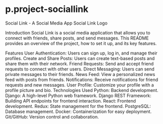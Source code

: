 # p.project-sociallink

Social Link - A Social Media App
Social Link Logo <!-- Replace with your logo or app screenshot -->

Introduction
Social Link is a social media application that allows you to connect with friends, share posts, and send messages. This README provides an overview of the project, how to set it up, and its key features.

Features
User Authentication: Users can sign up, log in, and manage their profiles.
Create and Share Posts: Users can create text-based posts and share them with their network.
Friend Requests: Send and accept friend requests to connect with other users.
Direct Messaging: Users can send private messages to their friends.
News Feed: View a personalized news feed with posts from friends.
Notifications: Receive notifications for friend requests and new messages.
User Profile: Customize your profile with a profile picture and bio.
Technologies Used
Python: Backend development.
Django: A high-level Python web framework.
Django REST Framework: Building API endpoints for frontend interaction.
React: Frontend development.
Redux: State management for the frontend.
PostgreSQL: Database management.
Docker: Containerization for easy deployment.
Git/GitHub: Version control and collaboration.

